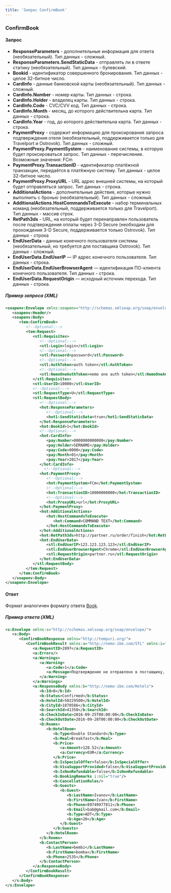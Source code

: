 ```yaml
---
title: 'Запрос ConfirmBook'
---
```


### ConfirmBook

#### Запрос

-   **ResponseParameters** - дополнительные информация для ответа (необязательный). Тип данных - сложный.
-   **ResponseParameters.SendStaticData** - отправлять ли в ответе статику (необязательный). Тип данных - булевский.
-   **Bookid** - идентификатор совершенного бронирования. Тип данных - целое 32-битное число.
-   **CardInfo** - данные банковской карты (необязательный). Тип данных - сложный.
-   **CardInfo.Number** - номер карты. Тип данных - строка.
-   **CardInfo.Holder** - владелец карты. Тип данных - строка.
-   **CardInfo.Code** - CVC/CVV код. Тип данных - строка.
-   **CardInfo.Month** - месяц, до которого действительна карта. Тип данных - строка.
-   **CardInfo.Year** - год, до которого действительна карта. Тип данных - строка.
-   **PaymentProxy** - содержит информацию для проксирования запроса подтверждения отеля (необязательный, поддерживается только для Travelport и Ostrovok). Тип данных - сложный.
-   **PaymentProxy.PaymentSystem** - наименование системы, в которую будет проксироваться запрос. Тип данных - перечисление. Возможные значения:
FCm
-   **PaymentProxy.TransactionID** - идентификатор платёжной транзакции, передаётся в платёжную систему. Тип данных - целое 32-битное число.
-   **PaymentProxy.ProxyURL** - URL адрес внешней системы, на который будет отправляться запрос. Тип данных - строка.
-   **AdditionalActions** - дополнительные действия, которые нужно выполнить с бронью (необязательный). Тип данных - сложный.
-   **AdditionalActions.HostCommandsToExecute** - набор терминальных команд (необязательный, поддерживается только для Travelport). Тип данных - массив строк.
-   **RetPath3ds** - URL, на который будет перенаправлен пользователь после подтверждения оплаты через 3-D Secure (необходим для прохождения 3-D Secure, поддерживается только Ostrovok). Тип данных - строка
-   **EndUserData** - данные конечного пользователя системы (необязательный, но требуется для поставщика Ostrovok). Тип данных - сложный.
-   **EndUserData.EndUserIP** — IP адрес конечного пользователя. Тип данных - строка.
-   **EndUserData.EndUserBrowserAgent** — идентификация ПО-клиента конечного пользователя. Тип данных - строка.
-   **EndUserData.RequestOrigin** — исходный источник перехода. Тип данных - строка.

##### Пример запроса (XML)
```xml
<soapenv:Envelope xmlns:soapenv="http://schemas.xmlsoap.org/soap/envelope/" xmlns:tem="http://tempuri.org/" xmlns:stl="http://nemo-ibe.com/STL" xmlns:hot="http://nemo-ibe.com/Hotels" xmlns:hot1="http://schemas.datacontract.org/2004/07/HotelsEntities.ResponseParameters" xmlns:pay="http://nemo-ibe.com/Payment">
   <soapenv:Header/>
   <soapenv:Body>
      <tem:ConfirmBook>
         <!--Optional:-->
         <tem:Request>
            <stl:Requisites>
               <!--Optional:-->
               <stl:Login>login</stl:Login>
               <!--Optional:-->
               <stl:Password>password</stl:Password>
               <!--Optional:-->
               <stl:AuthToken>auth token</stl:AuthToken>
               <!--Optional:-->
               <stl:NemoOneAuthToken>nemo one auth token</stl:NemoOneAuthToken>
            </stl:Requisites>
            <stl:UserID>10000</stl:UserID>
            <!--Optional:-->
            <stl:RequestType>U</stl:RequestType>
            <stl:RequestBody>
               <!--Optional:-->
               <hot:ResponseParameters>
                  <!--Optional:-->
                  <hot1:SendStaticData>true</hot1:SendStaticData>
               </hot:ResponseParameters>
               <hot:BookId>1</hot:BookId>
               <!--Optional:-->
               <hot:CardInfo>
                  <pay:Number>0000000000000</pay:Number>
                  <pay:Holder>SERNAME</pay:Holder>
                  <pay:Code>0000</pay:Code>
                  <pay:Month>01</pay:Month>
                  <pay:Year>2017</pay:Year>
               </hot:CardInfo>
                 <!--Optional:-->
               <hot:PaymentProxy>
                  <!--Optional:-->
                  <hot:PaymentSystem>FCm</hot:PaymentSystem>
                  <!--Optional:-->
                  <hot:TransactionID>10000000000</hot:TransactionID>
                  <!--Optional:-->
                  <hot:ProxyURL>url</hot:ProxyURL>
               </hot:PaymentProxy>
               <hot:AdditionalActions>
                  <hot:HostCommandsToExecute>
                     <hot:Command>COMMAND TEXT</hot:Command>
                  </hot:HostCommandsToExecute>
               </hot:AdditionalActions>
               <hot:RetPath3ds>http://partner.ru/order/finish</hot:RetPath3ds>
               <hot:EndUserData>
                  <stl:EndUserIP>123.123.123.123</stl:EndUserIP>
                  <stl:EndUserBrowserAgent>Chrome</stl:EndUserBrowserAgent>
                  <stl:RequestOrigin>partner.ru</stl:RequestOrigin>
               </hot:EndUserData>
            </stl:RequestBody>
         </tem:Request>
      </tem:ConfirmBook>
   </soapenv:Body>
</soapenv:Envelope>
```

#### Ответ

Формат аналогичен формату ответа [Book](/hotels/book_hotels/bookhotels).

##### Пример ответа (XML)
```xml
<s:Envelope xmlns:s="http://schemas.xmlsoap.org/soap/envelope/">
   <s:Body>
      <ConfirmBookResponse xmlns="http://tempuri.org/">
         <ConfirmBookResult xmlns:a="http://nemo-ibe.com/STL" xmlns:i="http://www.w3.org/2001/XMLSchema-instance">
            <a:RequestID>2897</a:RequestID>
            <a:Errors/>
            <a:Warnings>
               <a:Warning>
                  <a:Code>1</a:Code>
                  <a:Message>Подтверждение не отправлено в поставщику, т.к. тестовый режим</a:Message>
               </a:Warning>
            </a:Warnings>
            <a:ResponseBody xmlns:b="http://nemo-ibe.com/Hotels">
               <b:Id>8</b:Id>
               <b:Status>Confirmed</b:Status>
               <b:HotelId>50229500</b:HotelId>
               <b:CityId>1870586</b:CityId>
               <b:SearchId>41350</b:SearchId>
               <b:CheckInDate>2016-09-25T00:00:00</b:CheckInDate>
               <b:CheckOutDate>2016-09-28T00:00:00</b:CheckOutDate>
               <b:Rooms>
                  <b:HotelRoom>
                     <b:Type>Double Standard</b:Type>
                     <b:Meal>Breakfast</b:Meal>
                     <b:Price>
                        <a:Amount>128.52</a:Amount>
                        <a:Currency>EUR</a:Currency>
                     </b:Price>
                     <b:IsSpecialOffer>false</b:IsSpecialOffer>
                     <b:VisaSupportProvided>false</b:VisaSupportProvided>
                     <b:IsNonRefundable>false</b:IsNonRefundable>
                     <b:BookingRemarks i:nil="true"/>
                     <b:CancellationRules/>
                     <b:Guests>
                        <b:Guest>
                           <b:LastName>Ivanov</b:LastName>
                           <b:FirstName>Ivan</b:FirstName>
                           <b:Phone>89749977811</b:Phone>
                           <b:Email>bab@gmail.com</b:Email>
                           <b:Type>ADT</b:Type>
                           <b:Age>20</b:Age>
                        </b:Guest>
                     </b:Guests>
                  </b:HotelRoom>
               </b:Rooms>
               <b:ContactPerson>
                  <b:LastName>bembi</b:LastName>
                  <b:FirstName>bomba</b:FirstName>
                  <b:Phone>2535</b:Phone>
               </b:ContactPerson>
            </a:ResponseBody>
         </ConfirmBookResult>
      </ConfirmBookResponse>
   </s:Body>
</s:Envelope>
```